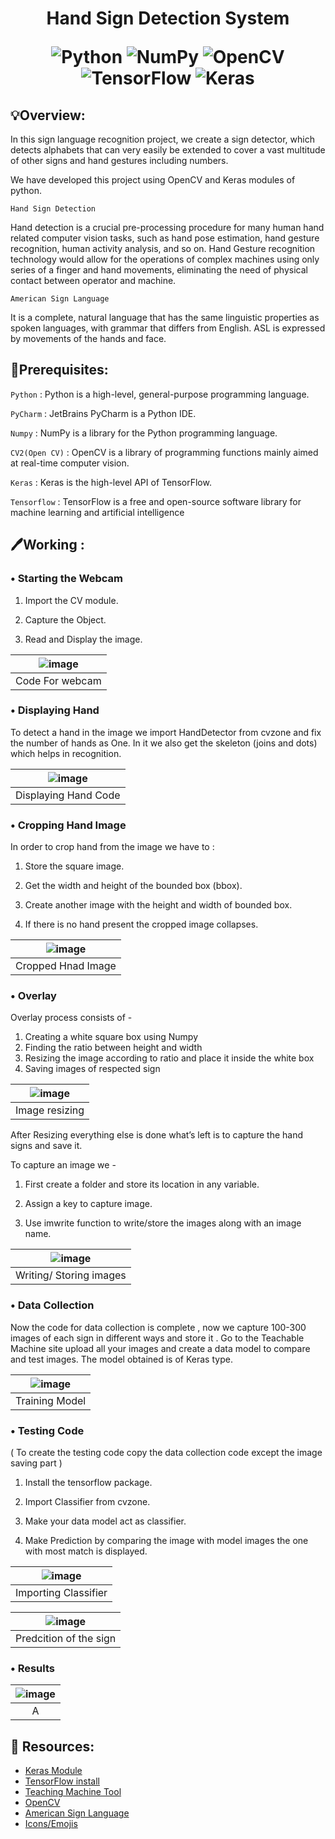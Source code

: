 <h1 align="center">Hand Sign Detection System
  
![Python](https://img.shields.io/badge/python-3670A0?style=for-the-badge&logo=python&logoColor=ffdd54)
![NumPy](https://img.shields.io/badge/numpy-%23013243.svg?style=for-the-badge&logo=numpy&logoColor=white)
![OpenCV](https://img.shields.io/badge/opencv-%23white.svg?style=for-the-badge&logo=opencv&logoColor=white)
![TensorFlow](https://img.shields.io/badge/TensorFlow-%23FF6F00.svg?style=for-the-badge&logo=TensorFlow&logoColor=white)
![Keras](https://img.shields.io/badge/Keras-%23D00000.svg?style=for-the-badge&logo=Keras&logoColor=white) 
</h1>

## 💡Overview:
In this sign language recognition project, we create a   sign detector, which detects alphabets that can very easily be extended to cover a vast multitude of other signs and hand gestures including numbers.

We have developed this project using OpenCV and Keras modules of python.

`Hand Sign Detection` 

Hand detection is a crucial pre-processing procedure for many human hand related computer vision tasks, such as hand pose estimation, hand gesture recognition, human activity analysis, and so on.
Hand Gesture recognition technology  would allow for the operations of complex machines using only series of a finger and hand movements, eliminating the need of physical contact between operator and machine.

`American Sign Language`

It is a complete, natural language that has the same linguistic properties as spoken languages, with grammar that differs from English. ASL is expressed by movements of the hands and face.

## 🧰Prerequisites:

`Python` : Python is a high-level, general-purpose programming language.

`PyCharm` : JetBrains PyCharm is a Python IDE.

`Numpy` : NumPy is a library for the Python programming language.

`CV2(Open CV)` : OpenCV is a library of programming functions mainly aimed at real-time computer vision.

`Keras` : Keras is the high-level API of TensorFlow.

`Tensorflow` : TensorFlow is a free and open-source software library for machine learning and artificial intelligence

## 🖊️Working :

<h3> • Starting the Webcam </h3>

1) Import the CV module.

2) Capture the Object. 

3) Read and Display the image.

| ![image](https://user-images.githubusercontent.com/111730373/203122330-ea1eb928-02eb-4514-a986-518518b6b6d4.png) | 
| :--------------------------------------------------------------------------------------------------------------: |
|                                                  Code For webcam                                                 |              

<h3> • Displaying Hand </h3>

To detect a hand in the image we import HandDetector from cvzone and fix the number of hands as One.
In it we also get the skeleton (joins and dots) which helps in recognition.

| ![image](https://user-images.githubusercontent.com/111730373/203122640-f0628451-a41b-4655-b815-773eff784f70.png) | 
| :--------------------------------------------------------------------------------------------------------------: |
|                                                  Displaying Hand Code                                            |   

<h3> • Cropping Hand Image </h3>
 In order to crop hand from the image we have to :
 
1) Store the square image.

2) Get the width and height of the bounded box (bbox).

3) Create another image with the height and width of bounded box.

4) If there is no hand present the cropped image collapses.

| ![image](https://user-images.githubusercontent.com/111730373/203125839-9a91d264-be33-44fc-9d9d-81b196a01f68.png) |  
| :--------------------------------------------------------------------------------------------------------------: |
|                                                  Cropped Hnad Image                                              |  
 
 <h3> • Overlay </h3>
Overlay process consists of -

1) Creating a white square box using Numpy
2) Finding the ratio between height and width
3) Resizing the image according to ratio and place it inside the white box
4) Saving images of respected sign

| ![image](https://user-images.githubusercontent.com/111730373/203127300-e1dbb85c-e879-4819-bf64-c9ee798cbec2.png) |  
| :--------------------------------------------------------------------------------------------------------------: |
|                                                  Image resizing                                                  |  

After Resizing everything else is done what’s left is to capture the hand signs and save it.

To capture an image we -

1) First create a folder and store its location in any variable.
  
2) Assign a key to capture image.

3) Use imwrite function to write/store the images along with an image name.

| ![image](https://user-images.githubusercontent.com/111730373/203128179-80858267-0fcd-4a82-b8ed-779b17afeaba.png) |  
| :--------------------------------------------------------------------------------------------------------------: |
|                                                  Writing/ Storing images                                         |


<h3> • Data Collection </h3>

Now the code for data collection is complete , now we capture 100-300 images of each sign in different ways and store it .
Go to the Teachable Machine site upload all your images and create a data model to compare and test images.
The model obtained is of Keras type.


| ![image](https://user-images.githubusercontent.com/111730373/203128427-63327e3a-605c-43ae-bf40-7ff63678088c.png) | 
| :--------------------------------------------------------------------------------------------------------------: |
|                                                  Training Model                                                  |


<h3> • Testing Code </h3>
( To create the testing code copy the data collection code except the image saving part )

1) Install the tensorflow package.

2) Import Classifier from cvzone.

3) Make your data model act as classifier.

4) Make Prediction by comparing the image with model images the one with most match is displayed.

| ![image](https://user-images.githubusercontent.com/111730373/203129615-f54e4ca6-a3aa-4f40-a1be-57b15c8209a5.png) |   
| :--------------------------------------------------------------------------------------------------------------: |
|                                              Importing Classifier                                                |

| ![image](https://user-images.githubusercontent.com/111730373/203130006-3be5e045-b606-4243-bc7e-7dc8f1a1ea61.png) |   
| :--------------------------------------------------------------------------------------------------------------: |
|                                              Predcition of the sign                                              |



<h3> • Results </h3>

| ![image](https://user-images.githubusercontent.com/111730373/203130577-7caa7c9c-1fcc-4efd-8d62-4c847c28fd3e.png) |   
| :--------------------------------------------------------------------------------------------------------------: |
|                                                  A                                                               |


## :rocket: Resources:

- [Keras Module](https://keras.io/)
- [TensorFlow install](https://www.tensorflow.org/install)
- [Teaching Machine Tool](https://teachablemachine.withgoogle.com/)
- [OpenCV](https://pypi.org/project/opencv-python/)
- [American Sign Language](https://en.wikipedia.org/wiki/American_Sign_Language)
- [Icons/Emojis](https://emojipedia.org/)
















 






